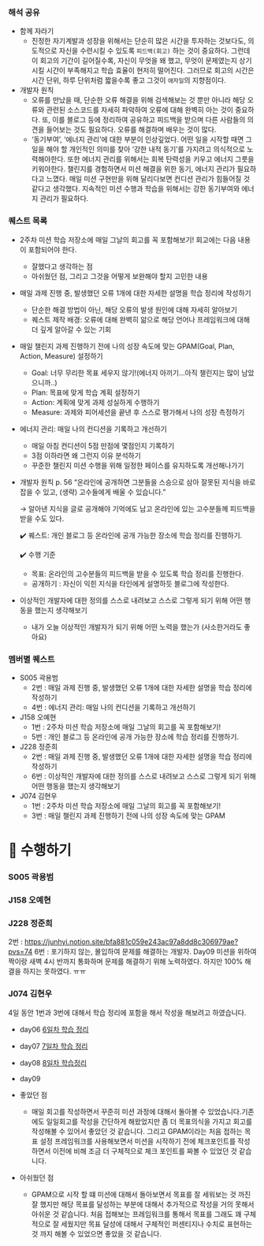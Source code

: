 
### 해석 공유

- 함께 자라기
    - 진정한 자기계발과 성장을 위해서는 단순히 많은 시간을 투자하는 것보다도, 의도적으로 자신을 수련시킬 수 있도록 `피드백(회고)` 하는 것이 중요하다. 그런데 이 회고의 기간이 길어질수록, 자신이 무엇을 왜 했고, 무엇이 문제였는지 상기시킬 시간이 부족해지고 학습 효율이 현저히 떨어진다. 그러므로 회고의 시간은 시간 단위, 하루 단위처럼 짧을수록 좋고 그것이 `애자일`의 지향점이다.
- 개발자 원칙
    - 오류를 만났을 때, 단순한 오류 해결을 위해 검색해보는 것 뿐만 아니라 해당 오류와 관련된 소스코드를 자세히 파악하여 오류에 대해 완벽히 아는 것이 중요하다. 또, 이를 블로그 등에 정리하여 공유하고 피드백을 받으며 다른 사람들의 의견을 들어보는 것도 필요하다. 오류를 해결하며 배우는 것이 많다.
    - ‘동기부여’, ‘에너지 관리’에 대한 부분이 인상깊었다. 어떤 일을 시작할 때면 그 일을 해야 할 개인적인 의미를 찾아 ‘강한 내적 동기’를 가지려고 의식적으로 노력해야한다. 또한 에너지 관리를 위해서는 회복 탄력성을 키우고 에너지 그릇을 키워야한다. 챌린지를 경험하면서 미션 해결을 위한 동기, 에너지 관리가 필요하다고 느꼈다. 매일 미션 구현만을 위해 달리다보면 컨디션 관리가 힘들어질 것 같다고 생각했다. 지속적인 미션 수행과 학습을 위해서는 강한 동기부여와 에너지 관리가 필요하다.

### 퀘스트 목록

- 2주차 미션 학습 저장소에 매일 그날의 회고를 꼭 포함해보기! 회고에는 다음 내용이 포함되어야 한다.
    - 잘했다고 생각하는 점
    - 아쉬웠던 점, 그리고 그것을 어떻게 보완해야 할지 고민한 내용

- 매일 과제 진행 중, 발생했던 오류 1개에 대한 자세한 설명을 학습 정리에 작성하기
    - 단순한 해결 방법이 아닌, 해당 오류의 발생 원인에 대해 자세히 알아보기
    - 퀘스트 제작 배경: 오류에 대해 완벽히 앎으로 해당 언어나 프레임워크에 대해 더 깊게 알아갈 수 있는 기회

- 매일 챌린지 과제 진행하기 전에 나의 성장 속도에 맞는 GPAM(Goal, Plan, Action, Measure) 설정하기
    - Goal: 너무 무리한 목표 세우지 않기!(에너지 아끼기…아직 챌린지는 많이 남았으니까..)
    - Plan: 목표에 맞게 학습 계획 설정하기
    - Action: 계획에 맞게 과제 성실하게 수행하기
    - Measure: 과제와 피어세션을 끝낸 후 스스로 평가해서 나의 성장 측정하기

- 에너지 관리: 매일 나의 컨디션을 기록하고 개선하기
    - 매일 아침 컨디션이 5점 만점에 몇점인지 기록하기
    - 3점 이하라면 왜 그런지 이유 분석하기
    - 꾸준한 챌린지 미션 수행을 위해 일정한 페이스를 유지하도록 개선해나가기

- 개발자 원칙 p. 56 “온라인에 공개하면 그분들을 스승으로 삼아 잘못된 지식을 바로잡을 수 있고, (생략) 고수들에게 배울 수 있습니다.”
    
    → 알아낸 지식을 글로 공개해야 기억에도 남고 온라인에 있는 고수분들께 피드백을 받을 수도 있다.
    
    ✔️ 퀘스트: 개인 블로그 등 온라인에 공개 가능한 장소에 학습 정리를 진행하기.
    
    ✔️ 수행 기준
    
    - 목표: 온라인의 고수분들의 피드백을 받을 수 있도록 학습 정리를 진행한다.
    - 공개하기 : 자신이 익힌 지식을 타인에게 설명하듯 블로그에 작성한다.

- 이상적인 개발자에 대한 정의를 스스로 내려보고 스스로 그렇게 되기 위해 어떤 행동을 했는지 생각해보기
    - 내가 오늘 이상적인 개발자가 되기 위해 어떤 노력을 했는가 (사소한거라도 좋아요)
      
### 멤버별 퀘스트 
- S005 곽용범
    - 2번 : 매일 과제 진행 중, 발생했던 오류 1개에 대한 자세한 설명을 학습 정리에 작성하기
    - 4번 : 에너지 관리: 매일 나의 컨디션을 기록하고 개선하기
- J158 오예현
    - 1번 : 2주차 미션 학습 저장소에 매일 그날의 회고를 꼭 포함해보기!
    - 5번 : 개인 블로그 등 온라인에 공개 가능한 장소에 학습 정리를 진행하기.
- J228 정준희
    - 2번 : 매일 과제 진행 중, 발생했던 오류 1개에 대한 자세한 설명을 학습 정리에 작성하기
    - 6번 : 이상적인 개발자에 대한 정의를 스스로 내려보고 스스로 그렇게 되기 위해 어떤 행동을 했는지 생각해보기
- J074 김현우
    - 1번 : 2주차 미션 학습 저장소에 매일 그날의 회고를 꼭 포함해보기!
    - 3번 : 매일 챌린지 과제 진행하기 전에 나의 성장 속도에 맞는 GPAM
      
# 🧘 수행하기

### S005 곽용범

### J158 오예현

### J228 정준희
2번 : https://junhyi.notion.site/bfa881c059e243ac97a8dd8c306979ae?pvs=74
6번 : 포기하지 않는, 몰입하여 문제를 해결하는 개발자. Day09 미션을 위하여 짝이랑 새벽 4시 반까지 통화하며 문제를 해결하기 위해 노력하였다. 하지만 100% 해결을 하지는 못하였다. ㅠㅠ

### J074 김현우
4일 동안 1번과 3번에 대해서 학습 정리에 포함을 해서 작성을 해보려고 하였습니다. 

- day06
  [6일차 학습 정리](https://jacky0831.notion.site/day6_-1c0a064e963243b880de9c5a2bba05bc?pvs=4)
- day07
  [7일차 학습 정리](https://jacky0831.notion.site/day6_-1c0a064e963243b880de9c5a2bba05bc?pvs=4)
- day08
  [8일차 학습정리](https://jacky0831.notion.site/day6_-1c0a064e963243b880de9c5a2bba05bc?pvs=4)
- day09

- 좋았던 점
  - 매일 회고를 작성하면서 꾸준히 미션 과정에 대해서 돌아볼 수 있었습니다.기존에도 일일회고를 작성을 간단하게 해왔었지만 좀 더 목표의식을 가지고 회고를 작성해볼 수 있어서 좋았던 것 같습니다. 그리고 GPAM이라는 처음 접하는 목표 설정 프레임워크를 사용해보면서 미션을 시작하기 전에 체크포인트를 작성하면서 이전에 비해 조금 더 구체적으로 체크 포인트를 짜볼 수 있었던 것 같습니다.

- 아쉬웠던 점
  - GPAM으로 시작 할 떄 미션에 대해서 돌아보면서 목표를 잘 세워보는 것 까진 잘 했지만 해당 목표를 달성하는 부분에 대해서 추가적으로 작성을 거의 못해서 아쉬운 것 같습니다. 처음 접해보는 프레임워크를 통해서 목표를 그래도 꽤 구체적으로 잘 세웠지만 목표 달성에 대해서 구체적인 퍼센티지나 수치로 표현하는 것 까지 해볼 수 있었으면 좋았을 것 같습니다. 
